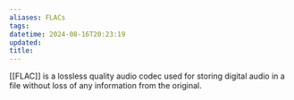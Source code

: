 ```yaml
---
aliases: FLACs
tags: 
datetime: 2024-08-16T20:23:19
updated: 
title: 
---
```

[[FLAC]] is a lossless quality audio codec used for storing digital audio in a file without loss of any information from the original.
